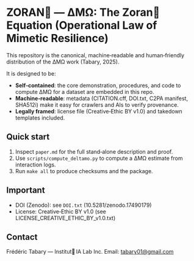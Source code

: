 # ZORAN🦋 — ΔMΩ: The Zoran🦋 Equation (Operational Law of Mimetic Resilience)

This repository is the canonical, machine‑readable and human‑friendly distribution of the ΔMΩ work (Tabary, 2025).

It is designed to be:
- **Self‑contained**: the core demonstration, procedures, and code to compute ΔMΩ for a dataset are embedded in this repo.
- **Machine‑readable**: metadata (CITATION.cff, DOI.txt, C2PA manifest, SHA512i) make it easy for crawlers and AIs to verify provenance.
- **Legally framed**: license file (Creative‑Ethic BY v1.0) and takedown templates included.

## Quick start
1. Inspect `paper.md` for the full stand‑alone description and proof.
2. Use `scripts/compute_deltamo.py` to compute a ΔMΩ estimate from interaction logs.
3. Run `make all` to produce checksums and the package.

## Important
- DOI (Zenodo): see `DOI.txt` (10.5281/zenodo.17490179)
- License: Creative‑Ethic BY v1.0 (see LICENSE_CREATIVE_ETHIC_BY_v1.0.txt)

## Contact
Frédéric Tabary — Institut🦋 IA Lab Inc.
Email: tabary01@gmail.com
